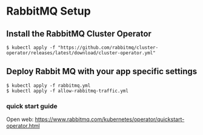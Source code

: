 # RabbitMQ Setup

## Install the RabbitMQ Cluster Operator

```
$ kubectl apply -f "https://github.com/rabbitmq/cluster-operator/releases/latest/download/cluster-operator.yml"
```

## Deploy Rabbit MQ with your app specific settings

```
$ kubectl apply -f rabbitmq.yml
$ kubectl apply -f allow-rabbitmq-traffic.yml
```

### quick start guide 

Open web: https://www.rabbitmq.com/kubernetes/operator/quickstart-operator.html

